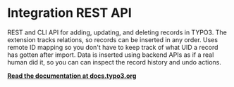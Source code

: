 # Integration REST API

REST and CLI API for adding, updating, and deleting records in TYPO3. The
extension tracks relations, so records can be inserted in any order. Uses
remote ID mapping so you don't have to keep track of what UID a record has
gotten after import. Data is inserted using backend APIs as if a real human
did it, so you can can inspect the record history and undo actions.

**[Read the documentation at docs.typo3.org](https://docs.typo3.org/p/pixelant/interest/main/en-us/)**
